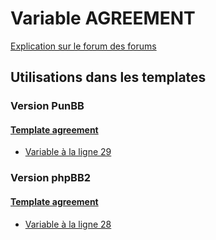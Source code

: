 # Variable AGREEMENT
[Explication sur le forum des forums](http://forum.forumactif.com/t294113-listing-des-variables#AGREEMENT)
## Utilisations dans les templates
### Version PunBB
#### [Template agreement](punbb/agreement.md)
* [Variable à la ligne 29](../punbb/agreement.tpl#L29)
### Version phpBB2
#### [Template agreement](subsilver/agreement.md)
* [Variable à la ligne 28](../subsilver/agreement.tpl#L28)